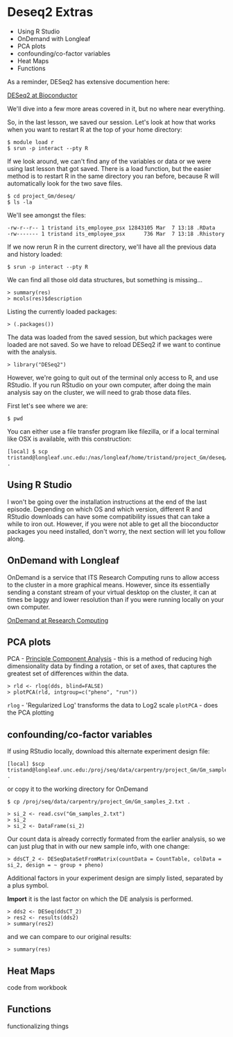 # Deseq2 Extras

* Using R Studio
* OnDemand with Longleaf
* PCA plots
* confounding/co-factor variables
* Heat Maps
* Functions

As a reminder, DESeq2 has extensive documention here:

[DESeq2 at Bioconductor](https://bioconductor.org/packages/release/bioc/html/DESeq2.html)

We'll dive into a few more areas covered in it, but no where near everything.



So, in the last lesson, we saved our session.  Let's look at how that works when you want to restart R at the top of your home directory:

~~~
$ module load r
$ srun -p interact --pty R
~~~

If we look around, we can't find any of the variables or data or we were using last lesson that got saved.  There is a load function, but the easier method is to restart R in the same directory you ran before, because R will automatically look for the two save files.

~~~
$ cd project_Gm/deseq/
$ ls -la
~~~

We'll see amongst the files:

~~~
-rw-r--r-- 1 tristand its_employee_psx 12843105 Mar  7 13:18 .RData
-rw------- 1 tristand its_employee_psx      736 Mar  7 13:18 .Rhistory
~~~

If we now rerun R in the current directory, we'll have all the previous data and history loaded:

~~~
$ srun -p interact --pty R
~~~

We can find all those old data structures, but something is missing...

~~~
> summary(res)
> mcols(res)$description
~~~
Listing the currently loaded packages:

~~~
> (.packages())
~~~

The data was loaded from the saved session, but which packages were loaded are not saved.  So we have to reload DESeq2 if we want to continue with the analysis.

~~~
> library("DESeq2")
~~~

However, we're going to quit out of the terminal only access to R, and use RStudio.  If you run RStudio on your own computer, after doing the main analysis say on the cluster, we will need to grab those data files.

First let's see where we are:

~~~
$ pwd
~~~

You can either use a file transfer program like filezilla, or if a local terminal like OSX is available, with this construction:

~~~
[local] $ scp tristand@longleaf.unc.edu:/nas/longleaf/home/tristand/project_Gm/deseq/.R* .
~~~

## Using R Studio

I won't be going over the installation instructions at the end of the last episode.  Depending on which OS and which version, different R and RStudio downloads can have some compatibility issues that can take a while to iron out.  However, if you were not able to get all the bioconductor packages you need installed, don't worry, the next section will let you follow along.

## OnDemand with Longleaf

OnDemand is a service that ITS Research Computing runs to allow access to the cluster in a more graphical means.  However, since its essentially sending a constant stream of your virtual desktop on the cluster, it can at times be laggy and lower resolution than if you were running locally on your own computer.

[OnDemand at Research Computing](https://its.unc.edu/research-computing/ondemand/)



## PCA plots
PCA - [Principle Component Analysis](https://en.wikipedia.org/wiki/Principal_component_analysis) - this is a method of reducing high dimensionality data by finding a rotation, or set of axes, that captures the greatest set of differences within the data.


~~~
> rld <- rlog(dds, blind=FALSE)
> plotPCA(rld, intgroup=c("pheno", "run"))
~~~

`rlog` - 'Regularized Log' transforms the data to Log2 scale
`plotPCA` - does the PCA plotting

## confounding/co-factor variables

If using RStudio locally, download this alternate experiment design file:

~~~
[local] $scp tristand@longleaf.unc.edu:/proj/seq/data/carpentry/project_Gm/Gm_samples_2.txt .
~~~

or copy it to the working directory for OnDemand

~~~
$ cp /proj/seq/data/carpentry/project_Gm/Gm_samples_2.txt .
~~~

~~~
> si_2 <- read.csv("Gm_samples_2.txt")
> si_2
> si_2 <- DataFrame(si_2)
~~~

Our count data is already correctly formated from the earlier analysis, so we can just plug that in with our new sample info, with one change:

~~~
> ddsCT_2 <- DESeqDataSetFromMatrix(countData = CountTable, colData = si_2, design = ~ group + pheno)
~~~

Additional factors in your experiment design are simply listed, separated by a plus symbol.

**Import** it is the last factor on which the DE analysis is performed.

~~~
> dds2 <- DESeq(ddsCT_2)
> res2 <- results(dds2)
> summary(res2)
~~~

and we can compare to our original results:

~~~
> summary(res)
~~~

## Heat Maps

code from workbook

## Functions

functionalizing things


